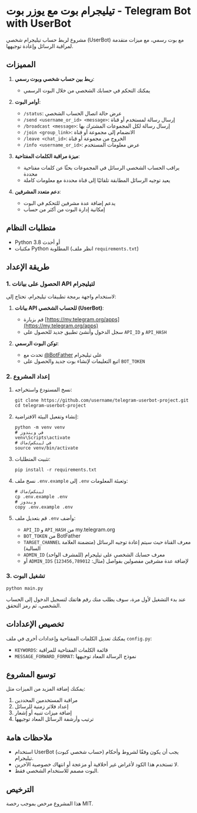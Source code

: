 # تيليجرام بوت مع يوزر بوت - Telegram Bot with UserBot

مشروع لربط حساب تيليجرام شخصي (UserBot) مع بوت رسمي، مع ميزات متقدمة لمراقبة الرسائل وإعادة توجيهها.

## المميزات

1. **ربط بين حساب شخصي وبوت رسمي**:
   - يمكنك التحكم في حسابك الشخصي من خلال البوت الرسمي

2. **أوامر البوت**:
   - `/status`: عرض حالة اتصال الحساب الشخصي
   - `/send <username_or_id> <message>`: إرسال رسالة لمستخدم أو قناة
   - `/broadcast <message>`: إرسال رسالة لكل المجموعات المشترك بها
   - `/join <group_link>`: الانضمام إلى مجموعة أو قناة
   - `/leave <chat_id>`: الخروج من مجموعة أو قناة
   - `/info <username_or_id>`: عرض معلومات المستخدم

3. **ميزة مراقبة الكلمات المفتاحية**:
   - يراقب الحساب الشخصي الرسائل في المجموعات بحثًا عن كلمات مفتاحية محددة
   - يعيد توجيه الرسائل المطابقة تلقائيًا إلى قناة محددة مع معلومات كاملة

4. **دعم متعدد المشرفين**:
   - يدعم إضافة عدة مشرفين للتحكم في البوت
   - إمكانية إدارة البوت من أكثر من حساب

## متطلبات النظام

- Python 3.8 أو أحدث
- مكتبات Python المطلوبة (انظر ملف `requirements.txt`)

## طريقة الإعداد

### 1. الحصول على بيانات API لتيليجرام

لاستخدام واجهة برمجة تطبيقات تيليجرام، تحتاج إلى:

1. **بيانات API للحساب الشخصي (UserBot)**:
   - قم بزيارة [https://my.telegram.org/apps](https://my.telegram.org/apps)
   - سجل الدخول وأنشئ تطبيق جديد للحصول على `API_ID` و `API_HASH`

2. **توكن البوت الرسمي**:
   - تحدث مع [@BotFather](https://t.me/BotFather) على تيليجرام
   - اتبع التعليمات لإنشاء بوت جديد والحصول على `BOT_TOKEN`

### 2. إعداد المشروع

1. نسخ المستودع واستخراجه:
   ```
   git clone https://github.com/username/telegram-userbot-project.git
   cd telegram-userbot-project
   ```

2. إنشاء وتفعيل البيئة الافتراضية:
   ```
   python -m venv venv
   # في ويندوز
   venv\Scripts\activate
   # في لينكس/ماك
   source venv/bin/activate
   ```

3. تثبيت المتطلبات:
   ```
   pip install -r requirements.txt
   ```

4. نسخ ملف `.env.example` إلى `.env` وتعبئة المعلومات:
   ```
   # لينكس/ماك
   cp .env.example .env
   # ويندوز
   copy .env.example .env
   ```

5. قم بتعديل ملف `.env` وأضف:
   - `API_ID` و `API_HASH` من my.telegram.org
   - `BOT_TOKEN` من BotFather
   - `TARGET_CHANNEL` معرف القناة حيث سيتم إعادة توجيه الرسائل (متضمنة العلامة السالبة)
   - `ADMIN_ID` معرف حسابك الشخصي على تيليجرام (للمشرف الواحد)
   - أو `ADMIN_IDS` لإضافة عدة مشرفين مفصولين بفواصل (مثال: `123456,789012`)

### 3. تشغيل البوت

```
python main.py
```

عند بدء التشغيل لأول مرة، سوف يطلب منك رقم هاتفك لتسجيل الدخول إلى الحساب الشخصي، ثم رمز التحقق.

## تخصيص الإعدادات

يمكنك تعديل الكلمات المفتاحية وإعدادات أخرى في ملف `config.py`:

- `KEYWORDS`: قائمة الكلمات المفتاحية للمراقبة
- `MESSAGE_FORWARD_FORMAT`: نموذج الرسالة المعاد توجيهها

## توسيع المشروع

يمكنك إضافة المزيد من الميزات مثل:

1. مراقبة المستخدمين المحددين
2. إعداد فلاتر زمنية للرسائل
3. إضافة ميزات تنبيه أو إشعار
4. ترتيب وأرشفة الرسائل المعاد توجيهها

## ملاحظات هامة

- استخدام UserBot (حساب شخصي كبوت) يجب أن يكون وفقًا لشروط وأحكام تيليجرام.
- لا تستخدم هذا الكود لأغراض غير أخلاقية أو مزعجة أو انتهاك خصوصية الآخرين.
- البوت مصمم للاستخدام الشخصي فقط.

## الترخيص

هذا المشروع مرخص بموجب رخصة MIT. 